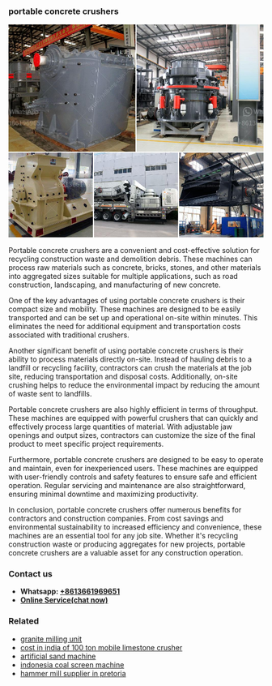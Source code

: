 <h3>portable concrete crushers</h3><img src='1706766997.jpg' alt=''><p>Portable concrete crushers are a convenient and cost-effective solution for recycling construction waste and demolition debris. These machines can process raw materials such as concrete, bricks, stones, and other materials into aggregated sizes suitable for multiple applications, such as road construction, landscaping, and manufacturing of new concrete.</p><p>One of the key advantages of using portable concrete crushers is their compact size and mobility. These machines are designed to be easily transported and can be set up and operational on-site within minutes. This eliminates the need for additional equipment and transportation costs associated with traditional crushers.</p><p>Another significant benefit of using portable concrete crushers is their ability to process materials directly on-site. Instead of hauling debris to a landfill or recycling facility, contractors can crush the materials at the job site, reducing transportation and disposal costs. Additionally, on-site crushing helps to reduce the environmental impact by reducing the amount of waste sent to landfills.</p><p>Portable concrete crushers are also highly efficient in terms of throughput. These machines are equipped with powerful crushers that can quickly and effectively process large quantities of material. With adjustable jaw openings and output sizes, contractors can customize the size of the final product to meet specific project requirements.</p><p>Furthermore, portable concrete crushers are designed to be easy to operate and maintain, even for inexperienced users. These machines are equipped with user-friendly controls and safety features to ensure safe and efficient operation. Regular servicing and maintenance are also straightforward, ensuring minimal downtime and maximizing productivity.</p><p>In conclusion, portable concrete crushers offer numerous benefits for contractors and construction companies. From cost savings and environmental sustainability to increased efficiency and convenience, these machines are an essential tool for any job site. Whether it's recycling construction waste or producing aggregates for new projects, portable concrete crushers are a valuable asset for any construction operation.</p><h3>Contact us</h3><ul><li><strong>Whatsapp:&nbsp;<a href="https://wa.me/8613661969651">+8613661969651</a></strong></li><li><a href="https://swt.shibang-china.com/?git&amp;zhl&amp;portable concrete crushers"><strong>Online Service(chat now)</strong></a></li></ul><h3>Related</h3><ul><li><a href='granite milling unit.md'>granite milling unit</a></li><li><a href='cost in india of 100 ton mobile limestone crusher.md'>cost in india of 100 ton mobile limestone crusher</a></li><li><a href='artificial sand machine.md'>artificial sand machine</a></li><li><a href='indonesia coal screen machine.md'>indonesia coal screen machine</a></li><li><a href='hammer mill supplier in pretoria.md'>hammer mill supplier in pretoria</a></li></ul>
